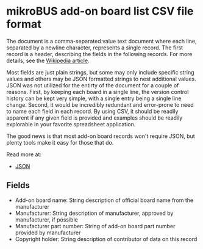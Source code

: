 # mikroBUS add-on board list CSV file format

The document is a comma-separated value text document where each line, separated by a
newline character, represents a single record. The first record is a header, describing
the fields in the following records. For more details, see the
[Wikipedia article](https://en.wikipedia.org/wiki/Comma-separated_values).

Most fields are just plain strings, but some may only include specific string values and
others may be JSON formatted strings to nest additional values. JSON was not utilized for
the entirty of the document for a couple of reasons. First, by keeping each board in a single
line, the version control history can be kept very simple, with a single entry being a single
line change. Second, it would be incredibly redundant and error-prone to need to name each
field in each record. By using CSV, it should be readily apparent if any given field is provided
and examples should be readily explorable in your favorite spreadsheet application.

The good news is that most add-on board records won't require JSON, but plenty tools make
it easy for those that do.

Read more at:
* [JSON](https://en.wikipedia.org/wiki/JSON)

## Fields

* Add-on board name: String description of official board name from the manufacturer
* Manufacturer: String description of manufacturer, approved by manufacturer, if possible
* Manufacturer part number: String of add-on board part number provided by manufacturer
* Copyright holder: String description of contributor of data on this record

